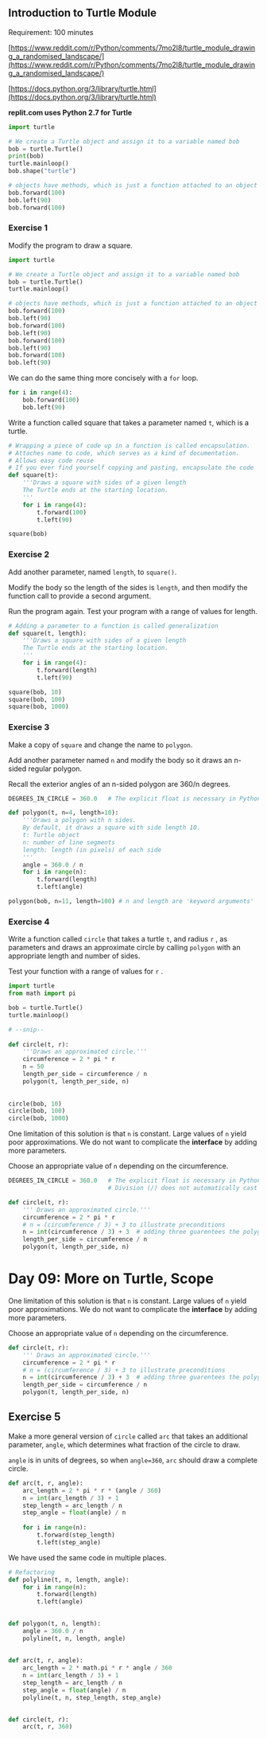 ## Introduction to Turtle Module

Requirement: 100 minutes

[https://www.reddit.com/r/Python/comments/7mo2l8/turtle_module_drawing_a_randomised_landscape/](https://www.reddit.com/r/Python/comments/7mo2l8/turtle_module_drawing_a_randomised_landscape/)

[https://docs.python.org/3/library/turtle.html](https://docs.python.org/3/library/turtle.html)

**replit.com uses Python 2.7 for Turtle**

```python
import turtle

# We create a Turtle object and assign it to a variable named bob
bob = turtle.Turtle()
print(bob)
turtle.mainloop()
bob.shape("turtle")

# objects have methods, which is just a function attached to an object
bob.forward(100)
bob.left(90)
bob.forward(100)
```

### Exercise 1

Modify the program to draw a square.

```python
import turtle

# We create a Turtle object and assign it to a variable named bob
bob = turtle.Turtle()
turtle.mainloop()

# objects have methods, which is just a function attached to an object
bob.forward(100)
bob.left(90)
bob.forward(100)
bob.left(90)
bob.forward(100)
bob.left(90)
bob.forward(100)
bob.left(90)
```

We can do the same thing more concisely with a `for`  loop.

```python
for i in range(4):
    bob.forward(100)
    bob.left(90)
```

Write a function called square that takes a parameter named `t`, which is a turtle.

```python
# Wrapping a piece of code up in a function is called encapsulation.
# Attaches name to code, which serves as a kind of documentation.
# Allows easy code reuse
# If you ever find yourself copying and pasting, encapsulate the code
def square(t):
    '''Draws a square with sides of a given length
    The Turtle ends at the starting location.
    '''
    for i in range(4):
        t.forward(100)
        t.left(90)

square(bob)
```

### Exercise 2

Add another parameter, named `length`, to `square()`.

Modify the body so the length of the sides is `length`, and then modify the function call to provide a second argument.

Run the program again. Test your program with a range of values for length.

```python
# Adding a parameter to a function is called generalization
def square(t, length):
    '''Draws a square with sides of a given length
    The Turtle ends at the starting location.
    '''
    for i in range(4):
        t.forward(length)
        t.left(90)

square(bob, 10)
square(bob, 100)
square(bob, 1000)
```

### Exercise 3

Make a copy of `square` and change the name to `polygon`.

Add another parameter named `n` and modify the body so it draws an n-sided regular polygon.

Recall the exterior angles of an n-sided polygon are 360/n degrees.

```python
DEGREES_IN_CIRCLE = 360.0   # The explicit float is necessary in Python 2

def polygon(t, n=4, length=10):
    '''Draws a polygon with n sides.
    By default, it draws a square with side length 10.
    t: Turtle object
    n: number of line segments
    length: length (in pixels) of each side
    '''
    angle = 360.0 / n
    for i in range(n):
        t.forward(length)
        t.left(angle)

polygon(bob, n=11, length=100) # n and length are 'keyword arguments'
```

### Exercise 4

Write a function called `circle` that takes a turtle `t`, and radius `r` , as parameters and draws an approximate circle by calling `polygon` with an appropriate length and number of sides.

Test your function with a range of values for `r` .

``` python
import turtle
from math import pi

bob = turtle.Turtle()
turtle.mainloop()

# --snip--
    
def circle(t, r):
    '''Draws an approximated circle.'''
    circumference = 2 * pi * r
    n = 50
    length_per_side = circumference / n
    polygon(t, length_per_side, n)
    
    
circle(bob, 10)
circle(bob, 100)
circle(bob, 1000)
```

One limitation of this solution is that `n` is constant. Large values of `n` yield poor approximations. We do not want to complicate the **interface** by adding more parameters.

Choose an appropriate value of `n` depending on the circumference.

``` python
DEGREES_IN_CIRCLE = 360.0   # The explicit float is necessary in Python 2
                            # Division (/) does not automatically cast to float

def circle(t, r):
    ''' Draws an approximated circle.'''
    circumference = 2 * pi * r
    # n = (circumference / 3) + 3 to illustrate preconditions
    n = int(circumference / 3) + 3  # adding three guarentees the polygon has at least 3 sides
    length_per_side = circumference / n
    polygon(t, length_per_side, n)
```

# Day 09: More on Turtle, Scope

One limitation of this solution is that `n` is constant. Large values of `n` yield poor approximations. We do not want to complicate the **interface** by adding more parameters.

Choose an appropriate value of `n` depending on the circumference.

``` python
def circle(t, r):
    ''' Draws an approximated circle.'''
    circumference = 2 * pi * r
    # n = (circumference / 3) + 3 to illustrate preconditions
    n = int(circumference / 3) + 3  # adding three guarentees the polygon has at least 3 sides
    length_per_side = circumference / n
    polygon(t, length_per_side, n)
```

## Exercise 5

Make a more general version of `circle` called `arc` that takes an additional parameter, `angle`, which determines what fraction of the circle to draw.

`angle` is in units of degrees, so when `angle=360`, `arc` should draw a complete circle.

```python
def arc(t, r, angle):
    arc_length = 2 * pi * r * (angle / 360)
    n = int(arc_length / 3) + 1
    step_length = arc_length / n
    step_angle = float(angle) / n
    
    for i in range(n):
        t.forward(step_length)
        t.left(step_angle)
```

We have used the same code in multiple places.

```python
# Refactoring
def polyline(t, n, length, angle):
    for i in range(n):
        t.forward(length)
        t.left(angle)

    
def polygon(t, n, length):
    angle = 360.0 / n
    polyline(t, n, length, angle)
    
    
def arc(t, r, angle):
    arc_length = 2 * math.pi * r * angle / 360
    n = int(arc_length / 3) + 1
    step_length = arc_length / n
    step_angle = float(angle) / n
    polyline(t, n, step_length, step_angle)
 

def circle(t, r):
    arc(t, r, 360)
```